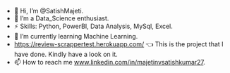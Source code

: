 - 👋 Hi, I’m @SatishMajeti.
- 👀 I’m a Data_Science enthusiast.
- ⚡ Skills: Python, PowerBI, Data Analysis, MySql, Excel.
- 🌱 I’m currently learning Machine Learning.
- https://review-scrappertest.herokuapp.com/ 👈 This is the project that I have done. Kindly have a look on it.
- 📫 How to reach me www.linkedin.com/in/majetinvsatishkumar27.

<!---
SatishMajeti/SatishMajeti is a ✨ special ✨ repository because its `README.md` (this file) appears on your GitHub profile.
You can click the Preview link to take a look at your changes.
--->
